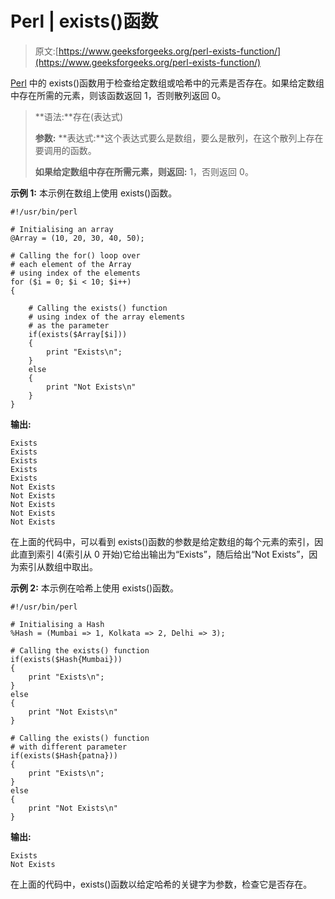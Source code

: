# Perl | exists()函数

> 原文:[https://www.geeksforgeeks.org/perl-exists-function/](https://www.geeksforgeeks.org/perl-exists-function/)

[Perl](https://www.geeksforgeeks.org/introduction-to-perl/) 中的 exists()函数用于检查给定数组或哈希中的元素是否存在。如果给定数组中存在所需的元素，则该函数返回 1，否则散列返回 0。

> **语法:**存在(表达式)
> 
> **参数:**
> **表达式:**这个表达式要么是数组，要么是散列，在这个散列上存在要调用的函数。
> 
> **如果给定数组中存在所需元素，则返回:** 1，否则返回 0。

**示例 1:** 本示例在数组上使用 exists()函数。

```
#!/usr/bin/perl 

# Initialising an array
@Array = (10, 20, 30, 40, 50);

# Calling the for() loop over
# each element of the Array
# using index of the elements
for ($i = 0; $i < 10; $i++)
{

    # Calling the exists() function
    # using index of the array elements
    # as the parameter
    if(exists($Array[$i]))
    {
        print "Exists\n";
    }
    else
    {
        print "Not Exists\n"
    }
}
```

 **输出:**

```
Exists
Exists
Exists
Exists
Exists
Not Exists
Not Exists
Not Exists
Not Exists
Not Exists

```

在上面的代码中，可以看到 exists()函数的参数是给定数组的每个元素的索引，因此直到索引 4(索引从 0 开始)它给出输出为“Exists”，随后给出“Not Exists”，因为索引从数组中取出。

**示例 2:** 本示例在哈希上使用 exists()函数。

```
#!/usr/bin/perl 

# Initialising a Hash
%Hash = (Mumbai => 1, Kolkata => 2, Delhi => 3);

# Calling the exists() function
if(exists($Hash{Mumbai}))
{
    print "Exists\n";
}
else
{
    print "Not Exists\n"
}

# Calling the exists() function
# with different parameter
if(exists($Hash{patna}))
{
    print "Exists\n";
}
else
{
    print "Not Exists\n"
}
```

**输出:**

```
Exists
Not Exists

```

在上面的代码中，exists()函数以给定哈希的关键字为参数，检查它是否存在。